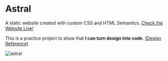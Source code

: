 # Astral
A static website created with custom CSS and HTML Semantics. <a href="https://parajdox1.github.io/Astral/">Check the Website Live!</a>

This is a practice project to show that **I can turn design into code**. <a href="https://html5up.net/stellar">(Design Reference)</a>  

![astral](https://user-images.githubusercontent.com/62003240/131464702-78f2c46c-227c-4def-84d3-7b979b85afb5.png)
